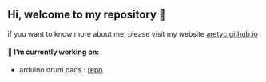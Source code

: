 ## Hi, welcome to my repository  👋

if you want to know more about me, please visit my website
[aretyc.github.io](https://aretyc.github.io)

#### 🔭 I’m currently working on:
- arduino drum pads : [repo](https://github.com/Aretyc/arduino/tree/master/uno/drum%20pad)



<!--
**Aretyc/Aretyc** is a ✨ _special_ ✨ repository because its `README.md` (this file) appears on your GitHub profile.

Here are some ideas to get you started:

- 🔭 I’m currently working on ...
- 🌱 I’m currently learning ...
- 👯 I’m looking to collaborate on ...
- 🤔 I’m looking for help with ...
- 💬 Ask me about ...
- 📫 How to reach me: ...
- 😄 Pronouns: ...
- ⚡ Fun fact: ...
-->
